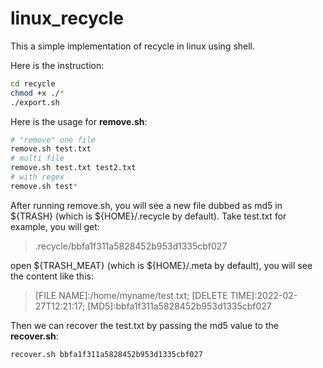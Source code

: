 # linux_recycle
This a simple implementation of recycle in linux using shell.

Here is the instruction:
```bash
cd recycle
chmod +x ./*
./export.sh
```

Here is the usage for **remove.sh**:
```bash
# "remove" one file
remove.sh test.txt
# multi file
remove.sh test.txt test2.txt
# with regex
remove.sh test*
```

After running remove.sh, you will see a new file dubbed as md5 in ${TRASH} (which is ${HOME}/.recycle by default). Take test.txt for example, you will get:
> .recycle/bbfa1f311a5828452b953d1335cbf027

open ${TRASH_MEAT} (which is ${HOME}/.meta by default), you will see the content like this:
> [FILE NAME]:/home/myname/test.txt; [DELETE TIME]:2022-02-27T12:21:17; [MD5]:bbfa1f311a5828452b953d1335cbf027

Then we can recover the test.txt by passing the md5 value to the **recover.sh**:
```bash
recover.sh bbfa1f311a5828452b953d1335cbf027
```
